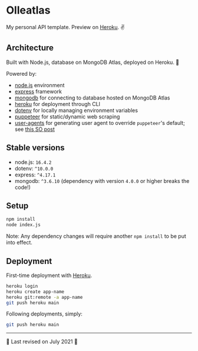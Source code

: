 # Olleatlas

My personal API template. Preview on [Heroku](https://olleatlas.herokuapp.com/users/1). ✌️

## Architecture

Built with Node.js, database on MongoDB Atlas, deployed on Heroku. 💪

Powered by:
- [node.js](https://github.com/nodejs/node) environment
- [express](https://github.com/expressjs/express) framework
- [mongodb](https://github.com/mongodb/node-mongodb-native) for connecting to database hosted on MongoDB Atlas
- [heroku](https://github.com/heroku/cli) for deployment through CLI
- [dotenv](https://github.com/motdotla/dotenv) for locally managing environment variables
- [puppeteer](https://github.com/puppeteer/puppeteer) for static/dynamic web scraping
- [user-agents](https://github.com/intoli/user-agents) for generating user agent to override `puppeteer`'s default; see [this SO post](https://stackoverflow.com/questions/69328929/loading-dynamic-webpage-with-puppeteer-works-on-localhost-but-not-heroku)

## Stable versions

- node.js: `16.4.2`
- dotenv: `^10.0.0`
- express: `^4.17.1`
- mongodb: `^3.6.10` (dependency with version `4.0.0` or higher breaks the code!)

## Setup

```bash
npm install
node index.js
```

Note: Any dependency changes will require another `npm install` to be put into effect.

## Deployment

First-time deployment with [Heroku](http://heroku.com/).

```bash
heroku login
heroku create app-name
heroku git:remote -a app-name
git push heroku main
```

Following deployments, simply:
```bash
git push heroku main
```

---

🍉 Last revised on July 2021 🍉
